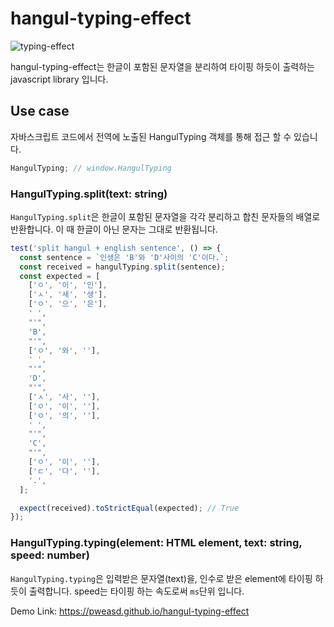 # hangul-typing-effect

![typing-effect](https://user-images.githubusercontent.com/36907203/222650128-c779245a-5791-4a5f-8cd4-de1d11e53400.gif)

hangul-typing-effect는 한글이 포함된 문자열을 분리하여 타이핑 하듯이 출력하는 javascript library 입니다.

## Use case

자바스크립트 코드에서 전역에 노출된 HangulTyping 객체를 통해 접근 할 수 있습니다.

```javascript
HangulTyping; // window.HangulTyping
```

### HangulTyping.split(text: string)

`HangulTyping.split`은 한글이 포함된 문자열을 각각 분리하고 합친 문자들의 배열로 반환합니다. 이 때 한글이 아닌 문자는 그대로 반환됩니다.

```javascript
test('split hangul + english sentence', () => {
  const sentence = `인생은 'B'와 'D'사이의 'C'이다.`;
  const received = hangulTyping.split(sentence);
  const expected = [
    ['ㅇ', '이', '인'],
    ['ㅅ', '새', '생'],
    ['ㅇ', '으', '은'],
    ' ',
    "'",
    'B',
    "'",
    ['ㅇ', '와', ''],
    ' ',
    "'",
    'D',
    "'",
    ['ㅅ', '사', ''],
    ['ㅇ', '이', ''],
    ['ㅇ', '의', ''],
    ' ',
    "'",
    'C',
    "'",
    ['ㅇ', '이', ''],
    ['ㄷ', '다', ''],
    '.',
  ];

  expect(received).toStrictEqual(expected); // True
});
```

### HangulTyping.typing(element: HTML element, text: string, speed: number)

`HangulTyping.typing`은 입력받은 문자열(text)을, 인수로 받은 element에 타이핑 하듯이 출력합니다. speed는 타이핑 하는 속도로써 `ms`단위 입니다.

Demo Link: https://pweasd.github.io/hangul-typing-effect
